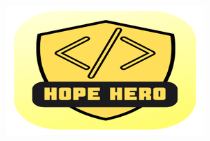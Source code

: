 </p>
  <p align="center">
    <img width="460" height="300" src="assets/images/image.png">
  </p>
</p>
